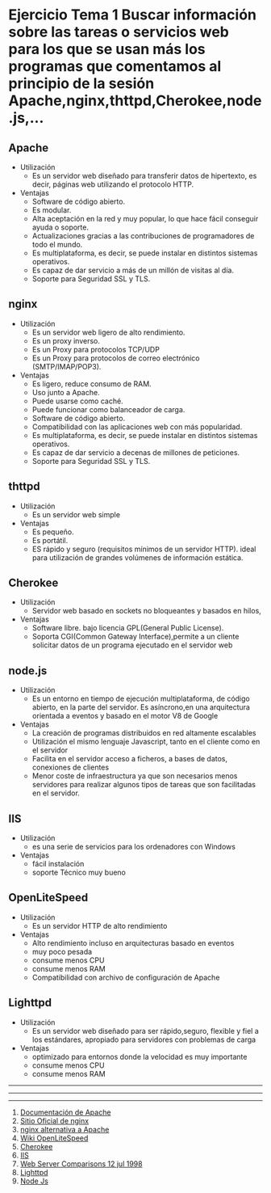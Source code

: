 # Ejercicio Tema 1 Buscar información sobre las tareas o servicios web para los que se usan más los programas que comentamos al principio de la sesión Apache,nginx,thttpd,Cherokee,node.js,... 
## Apache
* Utilización
 	* Es un servidor web diseñado para transferir datos de hipertexto, es decir, páginas web utilizando el protocolo HTTP.
* Ventajas
 	* Software de código abierto.
	* Es modular.
	* Alta aceptación en la red y muy popular, lo que hace fácil conseguir ayuda o soporte.
	* Actualizaciones gracias a las contribuciones de programadores de todo el mundo.
	* Es multiplataforma, es decir, se puede instalar en distintos sistemas operativos.
	* Es capaz de dar servicio a más de un millón de visitas al día.
	* Soporte para Seguridad SSL y TLS.
## nginx
* Utilización
	* Es un servidor web ligero de alto rendimiento.
	* Es un proxy inverso.
	* Es un Proxy para protocolos TCP/UDP
	* Es un Proxy para protocolos de correo electrónico (SMTP/IMAP/POP3).
* Ventajas
	* Es ligero, reduce consumo de RAM.
	* Uso junto a Apache.
	* Puede usarse como caché.
	* Puede funcionar como balanceador de carga.
	* Software de código abierto.
	* Compatibilidad con las aplicaciones web con más popularidad.
	* Es multiplataforma, es decir, se puede instalar en distintos sistemas operativos.
	* Es capaz de dar servicio a decenas de millones de peticiones.
	* Soporte para Seguridad SSL y TLS.
## 	thttpd
* Utilización
	* Es un servidor web simple 
* Ventajas
	* Es pequeño.
	* Es portátil.
	* ES rápido y seguro (requisitos mínimos de un servidor HTTP). ideal para utilización de grandes volúmenes de información estática.
## Cherokee 
* Utilización
	* Servidor web basado en sockets no bloqueantes y basados en hilos,
* Ventajas
	* Software libre. bajo licencia GPL(General Public License).
	* Soporta CGI(Common Gateway Interface),permite a un cliente solicitar datos de un programa ejecutado en el servidor web
## node.js
* Utilización
	* Es un entorno en tiempo de ejecución multiplataforma, de código abierto, en la parte del servidor. Es asíncrono,en una arquitectura orientada a eventos y basado en el motor V8 de Google
* Ventajas
	* La creación de programas distribuidos en red altamente escalables 
	* Utilización el mismo lenguaje Javascript, tanto en el cliente como en el servidor
	* Facilita en el servidor acceso a ficheros, a bases de datos, conexiones de clientes
	* Menor coste de infraestructura ya que son necesarios menos servidores para realizar algunos tipos de tareas que son facilitadas en el servidor.
## IIS
* Utilización
	* es una serie de servicios para los ordenadores con Windows
* Ventajas
 	* fácil instalación 
	* soporte Técnico muy bueno
## OpenLiteSpeed
* Utilización
	* Es un servidor HTTP de alto rendimiento 
* Ventajas
	* Alto rendimiento incluso en arquitecturas basado en eventos
	* muy poco pesada
	* consume menos CPU
	* consume menos RAM
	* Compatibilidad con archivo de configuración de Apache
## Lighttpd
* Utilización
	* Es un servidor web diseñado para ser rápido,seguro, flexible y fiel a los estándares, apropiado para servidores con problemas de carga 
* Ventajas
	* optimizado para entornos donde la velocidad es muy importante
	* consume menos CPU
	* consume menos RAM

___
***
- - -
1. [Documentación de Apache](http://apache2.es/httpd.apache.org/docs/2.4/es/index.html)
2. [Sitio Oficial de nginx](http://nginx.org/en/)
3. [nginx alternativa a Apache](https://www.acens.com/wp-content/images/2013/09/servidor-web-nginx-white-paper-acens.pdf)
4. [Wiki OpenLiteSpeed](http://open.litespeedtech.com/mediawiki/)
5. [Cherokee](http://cherokee-project.com/doc/basics_why_cherokee.html)
6. [IIS](https://msdn.microsoft.com/es-es/library/hh831725(v=ws.11).aspx)
7. [Web Server Comparisons 12 jul 1998](http://www.acme.com/software/thttpd/benchmarks.html)
8. [Lighttpd](https://www.lighttpd.net/)
9. [Node Js](https://nodejs.org/en/about/)
